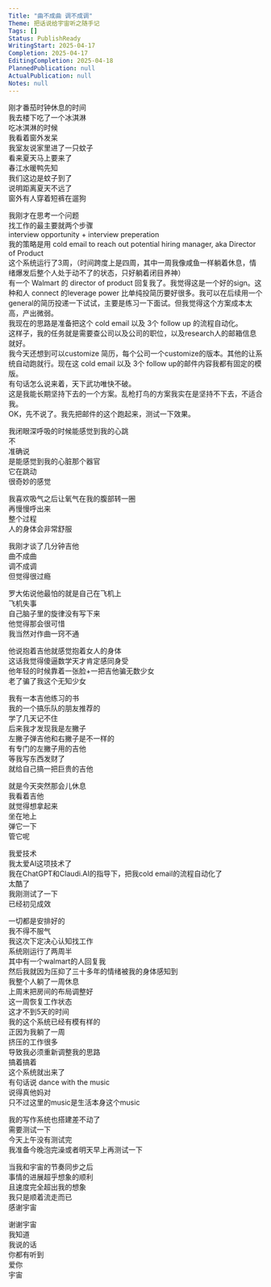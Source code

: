 ```yaml
---    
Title: "曲不成曲 调不成调"    
Theme: 把话说给宇宙听之随手记    
Tags: []    
Status: PublishReady    
WritingStart: 2025-04-17    
Completion: 2025-04-17    
EditingCompletion: 2025-04-18    
PlannedPublication: null    
ActualPublication: null    
Notes: null    
---    
```

刚才番茄时钟休息的时间    
我去楼下吃了一个冰淇淋    
吃冰淇淋的时候    
我看着窗外发呆    
我室友说家里进了一只蚊子    
看来夏天马上要来了    
春江水暖鸭先知    
我们这边是蚊子到了    
说明距离夏天不远了    
窗外有人穿着短裤在遛狗    
    
我刚才在思考一个问题    
找工作的最主要就两个步骤    
interview opportunity + interview preperation    
我的策略是用 cold email to reach out potential hiring manager, aka Director of Product    
这个系统运行了3周，（时间跨度上是四周，其中一周我像咸鱼一样躺着休息，情绪爆发后整个人处于动不了的状态，只好躺着闭目养神）    
有一个 Walmart 的 director of product 回复我了。我觉得这是一个好的sign。这种和人 connect 的leverage power 比单纯投简历要好很多。我可以在后续用一个general的简历投递一下试试，主要是练习一下面试。但我觉得这个方案成本太高，产出微弱。    
我现在的思路是准备把这个 cold email 以及 3个 follow up 的流程自动化。    
这样子，我的任务就是需要查公司以及公司的职位，以及research人的邮箱信息就好。    
我今天还想到可以customize 简历，每个公司一个customize的版本。其他的让系统自动跑就行。现在这 cold email 以及 3个 follow up的邮件内容我都有固定的模版。    
有句话怎么说来着，天下武功唯快不破。    
这是我能长期坚持下去的一个方案。乱枪打鸟的方案我实在是坚持不下去，不适合我。    
OK，先不说了。我先把邮件的这个跑起来，测试一下效果。    
    
我闭眼深呼吸的时候能感觉到我的心跳    
不    
准确说    
是能感觉到我的心脏那个器官    
它在跳动    
很奇妙的感觉    
    
我喜欢吸气之后让氧气在我的腹部转一圈    
再慢慢呼出来    
整个过程    
人的身体会非常舒服    
    
我刚才谈了几分钟吉他    
曲不成曲    
调不成调    
但觉得很过瘾    
    
罗大佑说他最怕的就是自己在飞机上    
飞机失事    
自己脑子里的旋律没有写下来    
他觉得那会很可惜    
我当然对作曲一窍不通    
    
他说抱着吉他就感觉抱着女人的身体    
这话我觉得傻逼数学天才肯定感同身受    
他年轻的时候靠着一张脸+一把吉他骗无数少女    
老了骗了我这个无知少女    
    
我有一本吉他练习的书    
我的一个搞乐队的朋友推荐的    
学了几天记不住    
后来我才发现我是左撇子    
左撇子弹吉他和右撇子是不一样的    
有专门的左撇子用的吉他    
等我写东西发财了    
就给自己搞一把巨贵的吉他    
    
就是今天突然那会儿休息    
我看着吉他    
就觉得想拿起来    
坐在地上    
弹它一下    
管它呢    
    
我爱技术    
我太爱AI这项技术了    
我在ChatGPT和Claudi.AI的指导下，把我cold email的流程自动化了    
太酷了    
我刚测试了一下    
已经初见成效    
    
一切都是安排好的    
我不得不服气    
我这次下定决心认知找工作    
系统刚运行了两周半    
其中有一个walmart的人回复我    
然后我就因为压抑了三十多年的情绪被我的身体感知到    
我整个人躺了一周休息    
上周末把房间的布局调整好    
这一周恢复工作状态    
这才不到5天的时间    
我的这个系统已经有模有样的    
正因为我躺了一周    
挤压的工作很多    
导致我必须重新调整我的思路    
搞着搞着    
这个系统就出来了    
有句话说 dance with the music    
说得真他妈对    
只不过这里的music是生活本身这个music    
    
我的写作系统也搭建差不动了    
需要测试一下    
今天上午没有测试完    
我准备今晚泡完澡或者明天早上再测试一下    
    
当我和宇宙的节奏同步之后    
事情的进展超乎想象的顺利    
且速度完全超出我的想象    
我只是顺着流走而已    
感谢宇宙    
    
谢谢宇宙    
我知道    
我说的话    
你都有听到    
爱你    
宇宙    
    